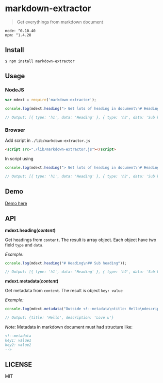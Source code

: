 # markdown-extractor

> Get everythings from markdown document

```shell
node: ^0.10.40
npm: ^1.4.28
```

## Install

```shell
$ npm install markdown-extractor
```

## Usage

### NodeJS

```javascript
var mdext = require('markdown-extractor');

console.log(mdext.heading("> Get lots of heading in document\n# Heading\n## Sub heading"));

// Output: [{ type: 'h1', data: 'Heading' }, { type: 'h2', data: 'Sub heading' }]
```

### Browser

Add script in `./lib/markdown-extractor.js`

```html
<script src="./lib/markdown-extractor.js"></script>
```

In script using

```js
console.log(mdext.heading("> Get lots of heading in document\n# Heading\n## Sub heading"));

// Output: [{ type: 'h1', data: 'Heading' }, { type: 'h2', data: 'Sub heading' }]
```

## Demo

[Demo here](./demo)

## API

**mdext.heading(_content_)**

Get headings from `content`. The result is array object. Each object have two field `type` and `data`. 

_Example:_

```javascript
console.log(mdext.heading("# Heading\n## Sub heading"));

// Output: [{ type: 'h1', data: 'Heading' }, { type: 'h2', data: 'Sub heading' }]
```

**mdext.metadata(_content_)**

Get metadata from `content`. The result is object `key: value`

_Example:_

```javascript
console.log(mdext.metadata("Outside <!--metadata\ntitle: Hello\ndescription: Love u\n-->\nOutside"));

// Output: {title: 'Hello', description: 'Love u'}
```

_Note:_ Metadata in markdown document must had structure like:

```markdown
<!--metadata
key1: value1
key2: value2
-->
```

## LICENSE

MIT